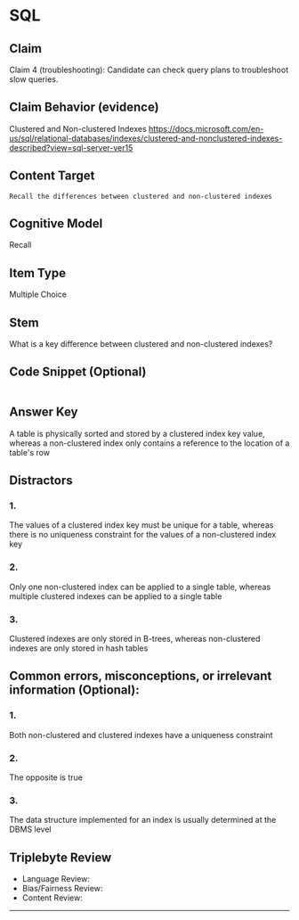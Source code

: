 # SQL

## Claim

Claim 4 (troubleshooting): Candidate can check query plans to troubleshoot slow queries.

## Claim Behavior (evidence)

Clustered and Non-clustered Indexes https://docs.microsoft.com/en-us/sql/relational-databases/indexes/clustered-and-nonclustered-indexes-described?view=sql-server-ver15

## Content Target

`Recall the differences between clustered and non-clustered indexes`

## Cognitive Model

Recall

## Item Type

Multiple Choice

## Stem

What is a key difference between clustered and non-clustered indexes?

## Code Snippet (Optional)

```

```

## Answer Key

A table is physically sorted and stored by a clustered index key value, whereas a non-clustered index only contains a reference to the location of a table's row

## Distractors

### 1.

The values of a clustered index key must be unique for a table, whereas there is no uniqueness constraint for the values of a non-clustered index key

### 2.

Only one non-clustered index can be applied to a single table, whereas multiple clustered indexes can be applied to a single table

### 3.

Clustered indexes are only stored in B-trees, whereas non-clustered indexes are only stored in hash tables

## Common errors, misconceptions, or irrelevant information (Optional):

### 1.

Both non-clustered and clustered indexes have a uniqueness constraint

### 2.

The opposite is true

### 3.

The data structure implemented for an index is usually determined at the DBMS level

## Triplebyte Review

- Language Review:
- Bias/Fairness Review:
- Content Review:

---
